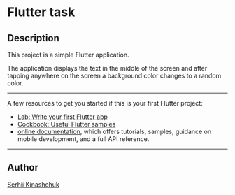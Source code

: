 # Flutter task

## Description

This project is a simple Flutter application.

The application displays the text in the middle of the screen
and after tapping anywhere on the screen a background color changes to a random color.

<hr>

A few resources to get you started if this is your first Flutter project:
- [Lab: Write your first Flutter app](https://flutter.dev/docs/get-started/codelab)
- [Cookbook: Useful Flutter samples](https://flutter.dev/docs/cookbook)
- [online documentation](https://flutter.dev/docs), which offers tutorials,
samples, guidance on mobile development, and a full API reference.

<hr>

## <a name='author'></a>Author
[Serhii Kinashchuk](https://github.com/serg-ksv)
